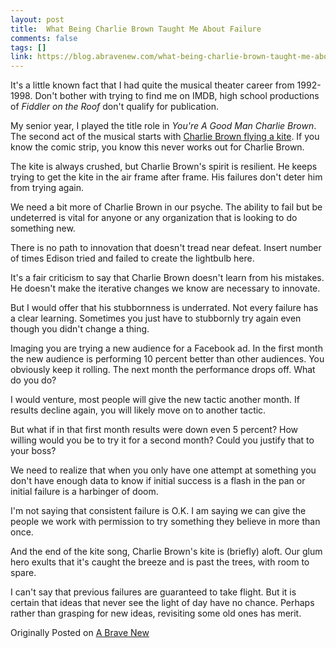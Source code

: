 ```yaml
---
layout: post
title:  What Being Charlie Brown Taught Me About Failure
comments: false
tags: []
link: https://blog.abravenew.com/what-being-charlie-brown-taught-me-about-failure
---
```

It's a little known fact that I had quite the musical theater career from 1992-1998. Don't bother with trying to find me on IMDB, high school productions of _Fiddler on the Roof_ don't qualify for publication.

My senior year, I played the title role in _You're A Good Man Charlie Brown_. The second act of the musical starts with [Charlie Brown flying a kite](https://www.stlyrics.com/lyrics/youreagoodmancharliebrown/thekite.htm). If you know the comic strip, you know this never works out for Charlie Brown.

The kite is always crushed, but Charlie Brown's spirit is resilient. He keeps trying to get the kite in the air frame after frame. His failures don't deter him from trying again.

We need a bit more of Charlie Brown in our psyche. The ability to fail but be undeterred is vital for anyone or any organization that is looking to do something new.

There is no path to innovation that doesn't tread near defeat. Insert number of times Edison tried and failed to create the lightbulb here.

It's a fair criticism to say that Charlie Brown doesn't learn from his mistakes. He doesn't make the iterative changes we know are necessary to innovate.

But I would offer that his stubbornness is underrated. Not every failure has a clear learning. Sometimes you just have to stubbornly try again even though you didn't change a thing.

Imaging you are trying a new audience for a Facebook ad. In the first month the new audience is performing 10 percent better than other audiences. You obviously keep it rolling. The next month the performance drops off. What do you do?

I would venture, most people will give the new tactic another month. If results decline again, you will likely move on to another tactic.

But what if in that first month results were down even 5 percent? How willing would you be to try it for a second month? Could you justify that to your boss?

We need to realize that when you only have one attempt at something you don't have enough data to know if initial success is a flash in the pan or initial failure is a harbinger of doom.

I'm not saying that consistent failure is O.K. I am saying we can give the people we work with permission to try something they believe in more than once.

And the end of the kite song, Charlie Brown's kite is (briefly) aloft. Our glum hero exults that it's caught the breeze and is past the trees, with room to spare.

I can't say that previous failures are guaranteed to take flight. But it is certain that ideas that never see the light of day have no chance. Perhaps rather than grasping for new ideas, revisiting some old ones has merit.

Originally Posted on [A Brave New](https://blog.abravenew.com/what-being-charlie-brown-taught-me-about-failure)